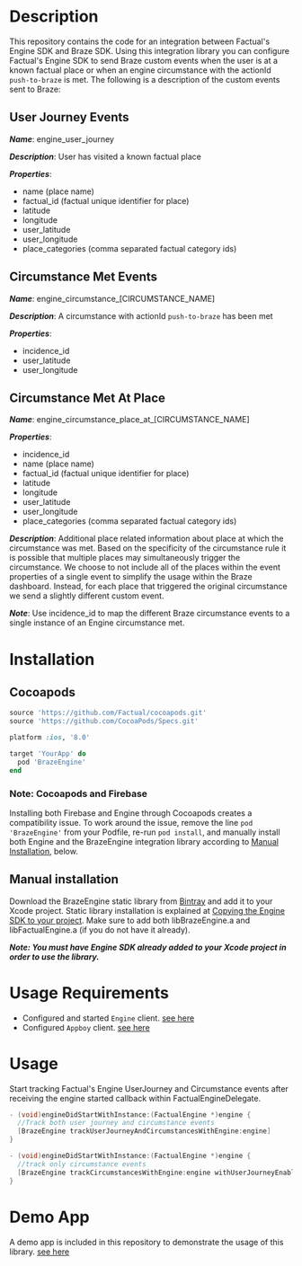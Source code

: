 # Description

This repository contains the code for an integration between Factual's Engine SDK and Braze SDK. 
Using this integration library you can configure Factual's Engine SDK to send Braze custom events
when the user is at a known factual place or when an engine circumstance with the actionId ```push-to-braze```
is met. The following is a description of the custom events sent to Braze: 

## User Journey Events

***Name***: engine_user_journey

***Description***: User has visited a known factual place

***Properties***: 
* name (place name)
* factual_id (factual unique identifier for place)
* latitude
* longitude
* user_latitude
* user_longitude 
* place_categories (comma separated factual category ids)

## Circumstance Met Events

***Name***: engine_circumstance_[CIRCUMSTANCE_NAME]

***Description***: A circumstance with actionId ```push-to-braze``` has been met

***Properties***: 
* incidence_id
* user_latitude
* user_longitude

## Circumstance Met At Place

***Name***: engine_circumstance_place_at_[CIRCUMSTANCE_NAME]

***Properties***: 
* incidence_id
* name (place name)
* factual_id (factual unique identifier for place)
* latitude
* longitude
* user_latitude
* user_longitude 
* place_categories (comma separated factual category ids)

***Description***: Additional place related information about place at which the circumstance was met. 
             Based on the specificity of the circumstance rule it is possible that multiple places may
             simultaneously trigger the circumstance. We choose to not include all of the places within the 
             event properties of a single event to simplify the usage within the Braze dashboard. 
             Instead, for each place that triggered the original circumstance we send a slightly 
             different custom event.
             
***Note***: Use incidence_id to map the different Braze circumstance events to a single instance of an Engine circumstance met.

# Installation

## Cocoapods

```ruby
source 'https://github.com/Factual/cocoapods.git'
source 'https://github.com/CocoaPods/Specs.git'

platform :ios, '8.0'

target 'YourApp' do
  pod 'BrazeEngine'
end
```

### Note: Cocoapods and Firebase
Installing both Firebase and Engine through Cocoapods creates a compatibility issue. To work around the issue, remove the line `pod 'BrazeEngine'` from your Podfile, re-run `pod install`, and manually install both Engine and the BrazeEngine integration library according to [Manual Installation](#manual-installation), below.

## Manual installation
Download the BrazeEngine static library from [Bintray](https://factual.bintray.com/files) and add it to your Xcode project. Static library installation is explained at [Copying the Engine SDK to your project](http://developer.factual.com/engine/ios/#copy-the-sdk-to-your-project). Make sure to add both libBrazeEngine.a and libFactualEngine.a (if you do not have it already).

***Note: You must have Engine SDK already added to your Xcode project in order to use the library.***


# Usage Requirements

* Configured and started `Engine` client. [see here](http://developer.factual.com/engine/ios/)
* Configured `Appboy` client. [see here](https://www.braze.com/documentation/iOS/#initial-sdk-setup)

# Usage

Start tracking Factual's Engine UserJourney and Circumstance events after receiving the engine started
callback within FactualEngineDelegate. 

```objective-c
- (void)engineDidStartWithInstance:(FactualEngine *)engine {
  //Track both user journey and circumstance events
  [BrazeEngine trackUserJourneyAndCircumstancesWithEngine:engine]
}
```

```objective-c
- (void)engineDidStartWithInstance:(FactualEngine *)engine {
  //track only circumstance events
  [BrazeEngine trackCircumstancesWithEngine:engine withUserJourneyEnabled:false]
}
```

# Demo App

A demo app is included in this repository to demonstrate the usage of this library. [see here](demo)
